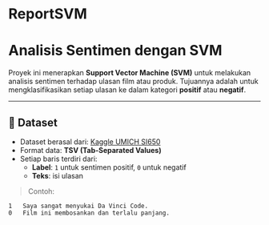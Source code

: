 # ReportSVM
# Analisis Sentimen dengan SVM

Proyek ini menerapkan **Support Vector Machine (SVM)** untuk melakukan analisis sentimen terhadap ulasan film atau produk. Tujuannya adalah untuk mengklasifikasikan setiap ulasan ke dalam kategori **positif** atau **negatif**.

---

## 📂 Dataset

- Dataset berasal dari: [Kaggle UMICH SI650](https://www.kaggle.com/c/si650winter11/data)
- Format data: **TSV (Tab-Separated Values)**
- Setiap baris terdiri dari:
  - **Label**: `1` untuk sentimen positif, `0` untuk negatif
  - **Teks**: isi ulasan

> Contoh:
```tsv
1   Saya sangat menyukai Da Vinci Code.
0   Film ini membosankan dan terlalu panjang.

